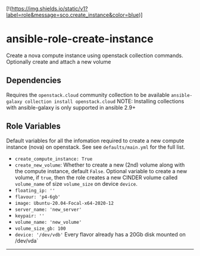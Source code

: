 [!(https://img.shields.io/static/v1?label=role&message=sco.create_instance&color=blue)]

# ansible-role-create-instance
Create a nova compute instance using openstack collection commands. Optionally create and attach a new volume

Dependencies
------------
Requires the `openstack.cloud` community collection to be available `ansible-galaxy collection install openstack.cloud`
NOTE: Installing collections with ansible-galaxy is only supported in ansible 2.9+

Role Variables
------------
Default variables for all the infomation required to create a new compute instance (nova) on openstack. See see `defaults/main.yml` for the full list.
- `create_compute_instance: True`
- `create_new_volume`: Whether to create a new (2nd) volume along with the compute instance, default `False`.
  Optional variable to create a new volume, if `true`, then the role creates a new CINDER volume called `volume_name` of size `volume_size` on device `device`.
- `floating_ip: ''`
- `flavour: 'p4-6gb'`
- `image: Ubuntu-20.04-Focal-x64-2020-12`
- `server_name: 'new_server'`
-  `keypair: ''`
-  `volume_name: 'new_volume'`
-  `volume_size_gb: 100`
-  `device: '/dev/vdb'` Every flavor already has a 20Gb disk mounted on /dev/vda`
------------





     


